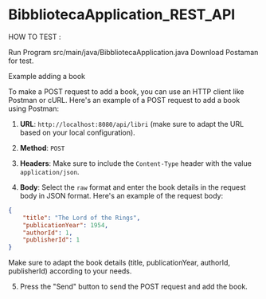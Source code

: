 # BibbliotecaApplication_REST_API
HOW TO TEST :

Run Program src/main/java/BibbliotecaApplication.java
Download Postaman for test. 

Example adding a book

To make a POST request to add a book, you can use an HTTP client like Postman or cURL. Here's an example of a POST request to add a book using Postman:

1. **URL**: `http://localhost:8080/api/libri` (make sure to adapt the URL based on your local configuration).

2. **Method**: `POST`

3. **Headers**: Make sure to include the `Content-Type` header with the value `application/json`.

4. **Body**: Select the `raw` format and enter the book details in the request body in JSON format. Here's an example of the request body:

```json
{
    "title": "The Lord of the Rings",
    "publicationYear": 1954,
    "authorId": 1,
    "publisherId": 1
}
```

Make sure to adapt the book details (title, publicationYear, authorId, publisherId) according to your needs.

5. Press the "Send" button to send the POST request and add the book.
